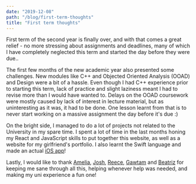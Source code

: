 ```yaml
---
date: "2019-12-08"
path: "/blog/first-term-thoughts"
title: "First term thoughts"
---
```

First term of the second year is finally over, and with that comes a great relief - no more stressing about assignments and deadlines, many of which I have completely neglected this term and started the day before they were due..

The first few months of the new academic year also presented some challenges. New modules like C++ and Objected Oriented Analysis (OOAD) and Design were a bit of a hassle. Even though I had C++ experience prior to starting this term, lack of practice and slight laziness meant I had to revise more than I would have wanted to. Delays on the OOAD coursework were mostly caused by lack of interest in lecture material, but as uninteresting as it was, it had to be done. One lesson learnt from that is to never start working on a massive assignment the day before it's due :)

On the bright side, I managed to do a lot of projects not related to the University in my spare time. I spent a lot of time in the last months honing my React and JavaScript skills to put together this website, as well as a website for my girlfriend's portfolio. I also learnt the Swift language and made an actual [iOS app](https://github.com/PiotrRut/iOS-Stopwatch-App)!

Lastly, I would like to thank [Amelia](https://amelia-panella.netlify.com), [Josh](https://joshboddy.com), [Reece](http://reecemercer.dev), [Gawtam](https://www.instagram.com/gawtamt/) and [Beatriz](https://twitter.com/mbeatrizrsl) for keeping me sane through all this, helping whenever help was needed, and making my uni experience a fun one!
